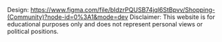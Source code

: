 Design: https://www.figma.com/file/bIdzrPQUSB74jql6StBpvv/Shopping-(Community)?node-id=0%3A1&mode=dev
Disclaimer: This website is for educational purposes only and does not represent personal views or political positions.
